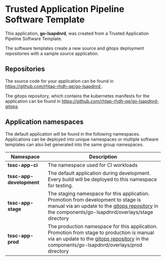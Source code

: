 # Trusted Application Pipeline Software Template

This application, **go-lsapdnrd**, was created from a Trusted Application Pipeline Software Template.

The software templates create a new source and gitops deployment repositories with a sample source application. 

## Repositories

The source code for your application can be found in [https://github.com/rhtap-rhdh-qe/go-lsapdnrd ](https://github.com/rhtap-rhdh-qe/go-lsapdnrd ).
 
The gitops repository, which contains the kubernetes manifests for the application can be found in 
[https://github.com/rhtap-rhdh-qe/go-lsapdnrd-gitops ](https://github.com/rhtap-rhdh-qe/go-lsapdnrd-gitops ) 

## Application namespaces 

The default application will be found in the following namespaces. Applications can be deployed into unique namespaces or multiple software templates can also bet generated into the same group namespaces.  

|  Namespace   |  Description   |  
| -------- | -------- |
| **tssc-app-ci** | The namespace used for CI workloads |
| **tssc-app-development** | The default application during development. Every build will be deployed to this namespace for testing. |
| **tssc-app-stage** | The staging namespace for this application. Promotion from development to stage is manual via an update to the [gitops repository](https://github.com/rhtap-rhdh-qe/go-lsapdnrd-gitops ) in the components/go-lsapdnrd/overlays/stage directory |
| **tssc-app-prod** | The production namespace for this application. Promotion from stage to production is manual via an update to the [gitops repository](https://github.com/rhtap-rhdh-qe/go-lsapdnrd-gitops ) in the components/go-lsapdnrd/overlays/prod directory |